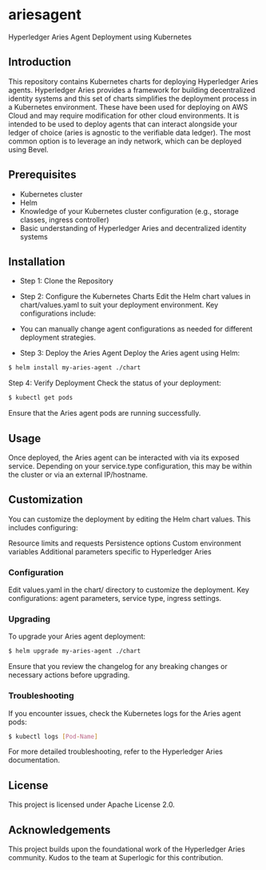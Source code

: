 # ariesagent

Hyperledger Aries Agent Deployment using Kubernetes

## Introduction
This repository contains Kubernetes charts for deploying Hyperledger Aries agents. Hyperledger Aries provides a framework for building decentralized identity systems and this set of charts simplifies the deployment process in a Kubernetes environment. These have been used for deploying on AWS Cloud and may require modification for other cloud environments. It is intended to be used to deploy agents that can interact alongside your ledger of choice (aries is agnostic to the verifiable data ledger). The most common option is to leverage an indy network, which can be deployed using Bevel. 

## Prerequisites
- Kubernetes cluster 
- Helm 
- Knowledge of your Kubernetes cluster configuration (e.g., storage classes, ingress controller)
- Basic understanding of Hyperledger Aries and decentralized identity systems

## Installation
- Step 1: Clone the Repository
- Step 2: Configure the Kubernetes Charts
Edit the Helm chart values in chart/values.yaml to suit your deployment environment. Key configurations include:

- You can manually change agent configurations as needed for different deployment strategies. 

- Step 3: Deploy the Aries Agent
Deploy the Aries agent using Helm:

```bash
$ helm install my-aries-agent ./chart
```

Step 4: Verify Deployment
Check the status of your deployment:

```bash
$ kubectl get pods
```
Ensure that the Aries agent pods are running successfully.

## Usage
Once deployed, the Aries agent can be interacted with via its exposed service. Depending on your service.type configuration, this may be within the cluster or via an external IP/hostname.

## Customization
You can customize the deployment by editing the Helm chart values. This includes configuring:

Resource limits and requests
Persistence options
Custom environment variables
Additional parameters specific to Hyperledger Aries

### Configuration
Edit values.yaml in the chart/ directory to customize the deployment.
Key configurations: agent parameters, service type, ingress settings.

### Upgrading
To upgrade your Aries agent deployment:
```bash
$ helm upgrade my-aries-agent ./chart
```
Ensure that you review the changelog for any breaking changes or necessary actions before upgrading.

### Troubleshooting
If you encounter issues, check the Kubernetes logs for the Aries agent pods:
```bash
$ kubectl logs [Pod-Name]
```

For more detailed troubleshooting, refer to the Hyperledger Aries documentation.

## License
This project is licensed under Apache License 2.0.

## Acknowledgements
This project builds upon the foundational work of the Hyperledger Aries community. Kudos to the team at Superlogic for this contribution. 
